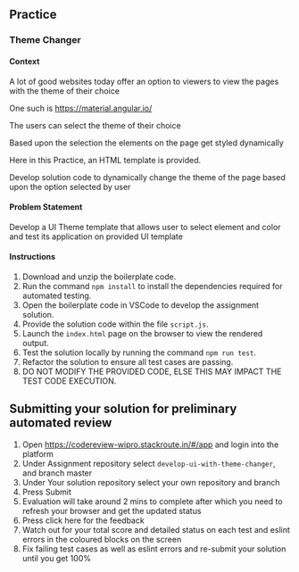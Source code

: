## Practice

### Theme Changer

#### Context

A lot of good websites today offer an option to viewers to view the pages with the theme of their choice

One such is https://material.angular.io/ 

The users can select the theme of their choice

Based upon the selection the elements on the page get styled dynamically

Here in this Practice, an HTML template is provided.

Develop solution code to dynamically change the theme of the page based upon the option selected by user


#### Problem Statement

Develop a UI Theme template that allows user to select element and color and test its application on provided UI template

#### Instructions

1. Download and unzip the boilerplate code.  
2. Run the command `npm install` to install the dependencies required for automated testing.  
3. Open the boilerplate code in VSCode to develop the assignment solution.
4. Provide the solution code within the file `script.js`.
5. Launch the `index.html` page on the browser to view the rendered output.
6. Test the solution locally by running the command `npm run test`.  
7. Refactor the solution to ensure all test cases are passing.  
8. DO NOT MODIFY THE PROVIDED CODE, ELSE THIS MAY IMPACT THE TEST CODE EXECUTION.

## Submitting your solution for preliminary automated review  

 1. Open https://codereview-wipro.stackroute.in/#/app and login into the platform  
 2. Under Assignment repository select `develop-ui-with-theme-changer`, and branch master  
 3. Under Your solution repository select your own repository and branch  
 4. Press Submit  
 5. Evaluation will take around 2 mins to complete after which you need to refresh your browser and get the updated status    
 6. Press click here for the feedback 
 7. Watch out for your total score and detailed status on each test and eslint errors in the coloured blocks on the screen  
 8. Fix failing test cases as well as eslint errors and re-submit your solution until you get 100%
